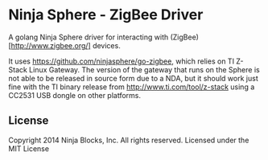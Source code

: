 # Ninja Sphere - ZigBee Driver

A golang Ninja Sphere driver for interacting with (ZigBee)[http://www.zigbee.org/] devices.

It uses https://github.com/ninjasphere/go-zigbee, which relies on TI Z-Stack Linux Gateway. The version of the gateway
that runs on the Sphere is not able to be released in source form due to a NDA, but it should work just fine with the TI
binary release from http://www.ti.com/tool/z-stack using a CC2531 USB dongle on other platforms.

## License

Copyright 2014 Ninja Blocks, Inc. All rights reserved.
Licensed under the MIT License
